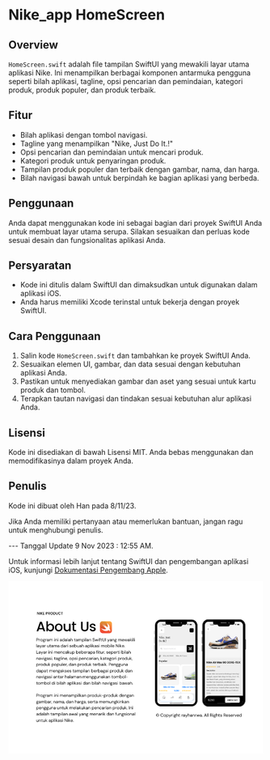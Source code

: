 # Nike_app HomeScreen

## Overview

`HomeScreen.swift` adalah file tampilan SwiftUI yang mewakili layar utama aplikasi Nike. Ini menampilkan berbagai komponen antarmuka pengguna seperti bilah aplikasi, tagline, opsi pencarian dan pemindaian, kategori produk, produk populer, dan produk terbaik.

## Fitur

- Bilah aplikasi dengan tombol navigasi.
- Tagline yang menampilkan "Nike, Just Do It.!"
- Opsi pencarian dan pemindaian untuk mencari produk.
- Kategori produk untuk penyaringan produk.
- Tampilan produk populer dan terbaik dengan gambar, nama, dan harga.
- Bilah navigasi bawah untuk berpindah ke bagian aplikasi yang berbeda.

## Penggunaan

Anda dapat menggunakan kode ini sebagai bagian dari proyek SwiftUI Anda untuk membuat layar utama serupa. Silakan sesuaikan dan perluas kode sesuai desain dan fungsionalitas aplikasi Anda.

## Persyaratan

- Kode ini ditulis dalam SwiftUI dan dimaksudkan untuk digunakan dalam aplikasi iOS.
- Anda harus memiliki Xcode terinstal untuk bekerja dengan proyek SwiftUI.

## Cara Penggunaan

1. Salin kode `HomeScreen.swift` dan tambahkan ke proyek SwiftUI Anda.
2. Sesuaikan elemen UI, gambar, dan data sesuai dengan kebutuhan aplikasi Anda.
3. Pastikan untuk menyediakan gambar dan aset yang sesuai untuk kartu produk dan tombol.
4. Terapkan tautan navigasi dan tindakan sesuai kebutuhan alur aplikasi Anda.

## Lisensi

Kode ini disediakan di bawah Lisensi MIT. Anda bebas menggunakan dan memodifikasinya dalam proyek Anda.

## Penulis

Kode ini dibuat oleh Han pada 8/11/23.

Jika Anda memiliki pertanyaan atau memerlukan bantuan, jangan ragu untuk menghubungi penulis.

--- Tanggal Update 9 Nov 2023 : 12:55 AM.

Untuk informasi lebih lanjut tentang SwiftUI dan pengembangan aplikasi iOS, kunjungi [Dokumentasi Pengembang Apple](https://developer.apple.com/documentation/swiftui).

![Alt text](<SwiftUI README.png>)
